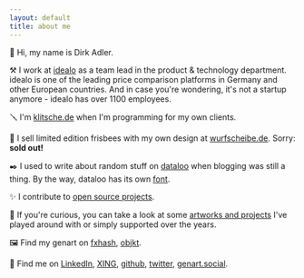 ```yaml
---
layout: default
title: about me
---
```


👋 Hi, my name is Dirk Adler.

⚒️ I work at [idealo](https://jobs.idealo.com/l/en/uber-uns) as a team lead in the product & technology department. idealo is one of the leading price comparison platforms in Germany and
other European countries. And in case you're wondering, it's not a startup anymore - idealo has over 1100 employees.

🪛 I'm [klitsche.de](https://klitsche.de/) when I'm programming for my own clients.

🥏 I sell limited edition frisbees with my own design at [wurfscheibe.de](https://wurfscheibe.de/). Sorry: __sold out!__

✒️ I used to write about random stuff on [dataloo](https://dataloo.de/) when blogging was still a thing. By the way, dataloo has its own [font](https://dataloo.de/der-dataloo-font).

✨ I contribute to [open source projects](https://dirx.github.io/dirx/open-source-projects/).

🎨 If you're curious, you can take a look at some [artworks and projects](https://dirx.github.io/dirx/selected-works-and-ideas/) I've played around with or simply supported over the years.

🖼️ Find my genart on [fxhash](https://www.fxhash.xyz/u/dirx), [objkt](https://objkt.com/profile/dirx/created).

💛 Find me on [LinkedIn](https://www.linkedin.com/in/dirk-adler-3b484091/), [XING](https://www.xing.com/profile/DirkAlban_Adler), [github](https://github.com/dirx), [twitter](https://twitter.com/d_rx), [genart.social](https://genart.social/@dirx).


